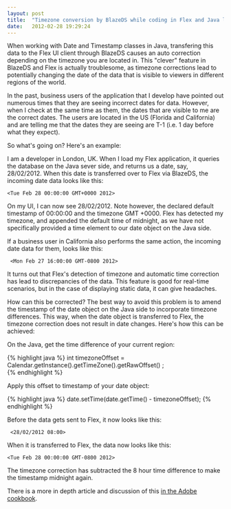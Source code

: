 ```yaml
---
layout: post
title:  "Timezone conversion by BlazeDS while coding in Flex and Java leads to date changes"
date:   2012-02-28 19:29:24
---
```


When working with Date and Timestamp classes in Java, transfering this data to the Flex UI client through BlazeDS causes an auto correction depending on the timezone you are located in. This "clever" feature in BlazeDS and Flex is actually troublesome, as timezone corrections lead to potentially changing the date of the data that is visible to viewers in different regions of the world.

In the past, business users of the application that I develop have pointed out numerous times that they are seeing incorrect dates for data. However, when I check at the same time as them, the dates that are visible to me are the correct dates. The users are located in the US (Florida and California) and are telling me that the dates they are seeing are T-1 (i.e. 1 day before what they expect).

 So what's going on?  Here's an example:

 I am a developer in London, UK. When I load my Flex application, it queries the database on the Java sever side, and returns us a date, say, 28/02/2012. When this date is transferred over to Flex via BlazeDS, the incoming date data looks like this:
 
`
<Tue Feb 28 00:00:00 GMT+0000 2012>
`
 
On my UI, I can now see 28/02/2012. Note however, the declared default timestamp of 00:00:00 and the timezone GMT +0000. Flex has detected my timezone, and appended the default time of midnight, as we have not specifically provided a time element to our date object on the Java side.

 If a business user in California also performs the same action, the incoming date data for them, looks like this:

` 
<Mon Feb 27 16:00:00 GMT-0800 2012>
`
 
It turns out that Flex's detection of timezone and automatic time correction has lead to discrepancies of the data. This feature is good for real-time scenarios, but in the case of displaying static data, it can give headaches.

 
How can this be corrected? The best way to avoid this problem is to amend the timestamp of the date object on the Java side to incorporate timezone differences. This way, when the date object is transferred to Flex, the timezone correction does not result in date changes. Here's how this can be achieved:

 
On the Java, get the time difference of your current region:

 
{% highlight java %}
int timezoneOffset = Calendar.getInstance().getTimeZone().getRawOffset() ;  
{% endhighlight %}
 

Apply this offset to timestamp of your date object:

{% highlight java %} 
date.setTime(date.getTime() - timezoneOffset);
{% endhighlight %} 

Before the data gets sent to Flex, it now looks like this:


` 
<28/02/2012 08:00>
`

When it is transferred to Flex, the data now looks like this:

`
<Tue Feb 28 00:00:00 GMT-0800 2012>
`
 
The timezone correction has subtracted the 8 hour time difference to make the timestamp midnight again.

 
There is a more in depth article and discussion of this [in the Adobe cookbook][cookbook].

[cookbook]:  http://cookbooks.adobe.com/post_Date_time_transfer_in_BlazeDS-13114.html
